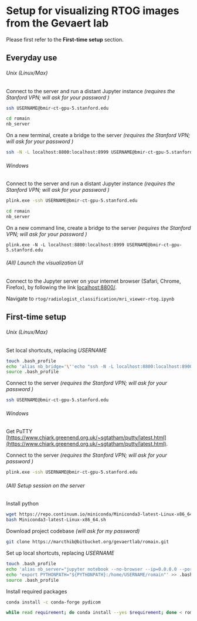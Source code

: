 # Setup for visualizing RTOG images from the Gevaert lab

Please first refer to the **First-time setup** section. 



## Everyday use

###### Unix (Linux/Max)
Connect to the server and run a distant Jupyter instance *(requires the Stanford VPN; will ask for your password )*

```bash
ssh USERNAME@bmir-ct-gpu-5.stanford.edu
```
```bash
cd romain
nb_server
```

On a new terminal, create a bridge to the server *(requires the Stanford VPN; will ask for your password )*

```bash
ssh -N -L localhost:8800:localhost:8999 USERNAME@bmir-ct-gpu-5.stanford.edu
```



###### Windows

Connect to the server and run a distant Jupyter instance *(requires the Stanford VPN; will ask for your password )*

```bash
plink.exe -ssh USERNAME@bmir-ct-gpu-5.stanford.edu
```
```bash
cd romain
nb_server
```

On a new command line, create a bridge to the server *(requires the Stanford VPN; will ask for your password )*

```
plink.exe -N -L localhost:8800:localhost:8999 USERNAME@bmir-ct-gpu-5.stanford.edu
```



###### (All) Launch the visualization UI 

Connect to the Jupyter server on your internet browser (Safari, Chrome, Firefox), by following the link [localhost:8800/](localhost:8800/).



Navigate to `rtog/radiologist_classification/mri_viewer-rtog.ipynb`



## First-time setup

###### Unix (Linux/Max)

Set local shortcuts, replacing *USERNAME*

```bash
touch .bash_profile
echo 'alias nb_bridge='\''echo "ssh -N -L localhost:8800:localhost:8900 USERNAME@bmir-ct-gpu-5.stanford.edu"; ssh -N -L localhost:8800:localhost:8999 USERNAME@bmir-ct-gpu-5.stanford.edu'\''' >> .bash_profile
source .bash_profile
```

Connect to the server  *(requires the Stanford VPN; will ask for your password )*

```bash
ssh USERNAME@bmir-ct-gpu-5.stanford.edu
```

###### Windows

Get PuTTY [https://www.chiark.greenend.org.uk/~sgtatham/putty/latest.html](https://www.chiark.greenend.org.uk/~sgtatham/putty/latest.html).

Connect to the server *(requires the Stanford VPN; will ask for your password )*

```bash
plink.exe -ssh USERNAME@bmir-ct-gpu-5.stanford.edu
```



###### (All) Setup session on the server

Install python

`````````bash
wget https://repo.continuum.io/miniconda/Miniconda3-latest-Linux-x86_64.sh
bash Miniconda3-latest-Linux-x86_64.sh
`````````

Download project codebase *(will ask for my password)*

```bash
git clone https://marcthib@bitbucket.org/gevaertlab/romain.git
```

Set up local shortcuts, replacing *USERNAME*

```bash
touch .bash_profile
echo 'alias nb_server="jupyter notebook --no-browser --ip=0.0.0.0 --port=8999"' >> .bash_profile
echo 'export PYTHONPATH="${PYTHONPATH}:/home/USERNAME/romain"' >> .bash_profile
source .bash_profile
```

Install required packages

```bash
conda install -c conda-forge pydicom

while read requirement; do conda install --yes $requirement; done < romain/rtog/radiologist_classification/requirements.txt
```
